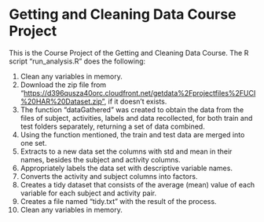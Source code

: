 # Getting and Cleaning Data Course Project
This is the Course Project of the Getting and Cleaning Data Course. The R script “run_analysis.R” does the following:

1. Clean any variables in memory.
2. Download the zip file from “https://d396qusza40orc.cloudfront.net/getdata%2Fprojectfiles%2FUCI%20HAR%20Dataset.zip”, if it doesn’t exists.
4. The function “dataGathered” was created to obtain the data from the files of subject, activities, labels and data recollected, for both train and test folders separately, returning a set of data combined.
5. Using the function mentioned, the train and test data are merged into one set.
6. Extracts to a new data set the columns with std and mean in their names, besides the subject and activity columns.
7. Appropriately labels the data set with descriptive variable names.
8. Converts the activity and subject columns into factors.
9. Creates a tidy dataset that consists of the average (mean) value of each variable for each subject and activity pair.
10. Creates a file named “tidy.txt” with the result of the process.
11. Clean any variables in memory.